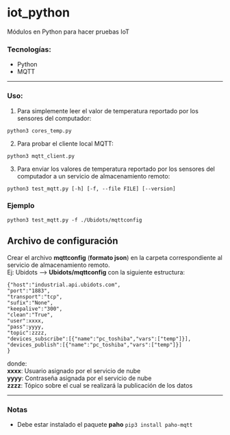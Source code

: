 # iot_python
Módulos en Python para hacer pruebas IoT
### Tecnologías:  
- Python
- MQTT
---
### Uso:  
1. Para simplemente leer el valor de temperatura reportado por los sensores del computador:  
```
python3 cores_temp.py
```
2. Para probar el cliente local MQTT:  
```
python3 mqtt_client.py
```
3. Para enviar los valores de temperatura reportado por los sensores del computador a un servicio de almacenamiento remoto:  
```
python3 test_mqtt.py [-h] [-f, --file FILE] [--version]
```
### Ejemplo
```
python3 test_mqtt.py -f ./Ubidots/mqttconfig
```
## Archivo de configuración
Crear el archivo **mqttconfig** (__formato json__) en la carpeta correspondiente al servicio de almacenamiento remoto.  
Ej: Ubidots --> __Ubidots/mqttconfig__ con la siguiente estructura: 
```
{"host":"industrial.api.ubidots.com",
"port":"1883",
"transport":"tcp",
"sufix":"None",
"keepalive":"300",
"clean":"True",
"user":xxxx,
"pass":yyyy,
"topic":zzzz,
"devices_subscribe":[{"name":"pc_toshiba","vars":["temp"]}],
"devices_publish":[{"name":"pc_toshiba","vars":["temp"]}]
}
```
donde:  
__**xxxx**__: Usuario asignado por el servicio de nube  
__**yyyy**__: Contraseña asignada por el servicio de nube  
__**zzzz**__: Tópico sobre el cual se realizará la publicación de los datos

---
### Notas
- Debe estar instalado el paquete **paho** `pip3 install paho-mqtt`  
